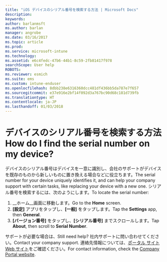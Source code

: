 ```yaml
---
title: "iOS デバイスのシリアル番号を検索する方法 | Microsoft Docs"
description: 
keywords: 
author: barlanmsft
ms.author: barlan
manager: angrobe
ms.date: 03/16/2017
ms.topic: article
ms.prod: 
ms.service: microsoft-intune
ms.technology: 
ms.assetid: e6c4fedc-47b6-44b1-8c59-2fb81417f978
searchScope: User help
ROBOTS: 
ms.reviewer: esmich
ms.suite: ems
ms.custom: intune-enduser
ms.openlocfilehash: 8dbb238e6316360dcc481df436bb5da787e7f657
ms.sourcegitcommit: e37e916e2bf14f092d3a767bc90d68c181d739fb
ms.translationtype: HT
ms.contentlocale: ja-JP
ms.lasthandoff: 01/03/2018
---
```

# <a name="how-do-i-find-the-serial-number-on-my-device"></a><span data-ttu-id="ee8d8-103">デバイスのシリアル番号を検索する方法</span><span class="sxs-lookup"><span data-stu-id="ee8d8-103">How do I find the serial number on my device?</span></span>

<span data-ttu-id="ee8d8-104">デバイスのシリアル番号はデバイスを一意に識別し、会社のサポートがデバイスを既存のものから新しいものに置き換える場合などに役立ちます。</span><span class="sxs-lookup"><span data-stu-id="ee8d8-104">The serial number for your device uniquely identifies it, and can help your company support with certain tasks, like replacing your device with a new one.</span></span> <span data-ttu-id="ee8d8-105">シリアル番号を検索するには、次のようにします。</span><span class="sxs-lookup"><span data-stu-id="ee8d8-105">To locate the serial number:</span></span>

1. <span data-ttu-id="ee8d8-106">__ホーム__画面に移動します。</span><span class="sxs-lookup"><span data-stu-id="ee8d8-106">Go to the __Home__ screen.</span></span>
2. <span data-ttu-id="ee8d8-107">__[設定]__ アプリをタップし、__[一般]__ をタップします。</span><span class="sxs-lookup"><span data-stu-id="ee8d8-107">Tap the __Settings__ app, then __General__.</span></span>
3. <span data-ttu-id="ee8d8-108">__[バージョン番号]__ をタップし、__[シリアル番号]__ までスクロールします。</span><span class="sxs-lookup"><span data-stu-id="ee8d8-108">Tap __About__, then scroll to __Serial Number__.</span></span>

<span data-ttu-id="ee8d8-109">サポートが必要な場合は、</span><span class="sxs-lookup"><span data-stu-id="ee8d8-109">Still need help?</span></span> <span data-ttu-id="ee8d8-110">社内サポートに問い合わせてください。</span><span class="sxs-lookup"><span data-stu-id="ee8d8-110">Contact your company support.</span></span> <span data-ttu-id="ee8d8-111">連絡先情報については、[ポータル サイト Web サイト](https://portal.manage.microsoft.com#HelpDeskDialog)をご確認ください。</span><span class="sxs-lookup"><span data-stu-id="ee8d8-111">For contact information, check the [Company Portal website](https://portal.manage.microsoft.com#HelpDeskDialog).</span></span>
